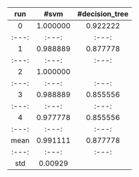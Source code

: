 | run | #svm    | #decision_tree    |
| :---:   | :---: | :---: |
    0  | 1.000000   |    0.922222
| :---:   | :---: | :---: |
    1  | 0.988889   |    0.877778
| :---:   | :---: | :---: |
    2  | 1.000000   |  |  0.877778
| :---:   | :---: | :---: |
    3  | 0.988889   |    0.855556
| :---:   | :---: | :---: |
    4  | 0.977778   |    0.855556
| :---:   | :---: | :---: |
  mean |  0.991111  |     0.877778
| :---:   | :---: | :---: |
  std  |  0.00929 | |      0.027217